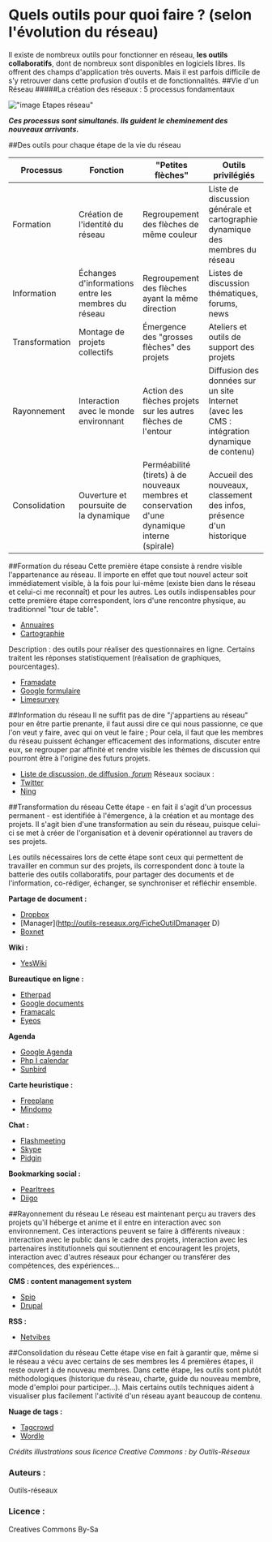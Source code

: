 # Quels outils pour quoi faire ? (selon l'évolution du réseau)
Il existe de nombreux outils pour fonctionner en réseau, **les outils collaboratifs**, dont de nombreux sont disponibles en logiciels libres. Ils offrent des champs d'application très ouverts. Mais il est parfois difficile de s'y retrouver dans cette profusion d'outils et de fonctionnalités.
##Vie d'un Réseau
#####La création des réseaux : 5 processus fondamentaux

!["image Etapes réseau"](http://ebook.coop-tic.eu/francais/files/QuelsOutilsPourQuoiFaireselonL039ev_EtapeReseau_20140114184717_20150624095059.png)

***Ces processus sont simultanés. Ils guident le cheminement des nouveaux arrivants.***

##Des outils pour chaque étape de la vie du réseau

| **Processus** | **Fonction** | **"Petites flèches"** | **Outils privilégiés** |
|---------------|--------------|-----------------------|------------------------|
| Formation | Création de l'identité du réseau | Regroupement des flèches de même couleur | Liste de discussion générale et cartographie dynamique des membres du réseau |
| Information | Échanges d'informations entre les membres du réseau | Regroupement des flèches ayant la même direction | Listes de discussion thématiques, forums, news |
| Transformation | Montage de projets collectifs | Émergence des "grosses flèches" des projets | Ateliers et outils de support des projets |
| Rayonnement | Interaction avec le monde environnant | Action des flèches projets sur les autres flèches de l'entour | Diffusion des données sur un site Internet (avec les CMS : intégration dynamique de contenu) |
| Consolidation | Ouverture et poursuite de la dynamique | Perméabilité (tirets) à de nouveaux membres et conservation d'une dynamique interne (spirale) | Accueil des nouveaux, classement des infos, présence d'un historique |

##Formation du réseau 
Cette première étape consiste à rendre visible l'appartenance au réseau. Il importe en effet que tout nouvel acteur soit immédiatement visible, à la fois pour lui-même (existe bien dans le réseau et celui-ci me reconnaît) et pour les autres.
Les outils indispensables pour cette première étape correspondent, lors d'une rencontre physique, au traditionnel "tour de table".
* [Annuaires](http://outils-reseaux.org/FicheFamilleAnnuaire)
* [Cartographie](http://outils-reseaux.org/FicheFamilleOutilsCarto)

Description : des outils pour réaliser des questionnaires en ligne. Certains traitent les réponses statistiquement (réalisation de graphiques, pourcentages).
* [Framadate](http://ebook.coop-tic.eu/francais/wakka.php?wiki=FramadatE)
* [Google formulaire](http://ebook.coop-tic.eu/francais/wakka.php?wiki=GoogleFormulaire)
* [Limesurvey](http://outils-reseaux.org/LimesurveY)

##Information du réseau 
Il ne suffit pas de dire "j'appartiens au réseau" pour en être partie prenante, il faut aussi dire ce qui nous passionne, ce que l'on veut y faire, avec qui on veut le faire ; Pour cela, il faut que les membres du réseau puissent échanger efficacement des informations, discuter entre eux, se regrouper par affinité et rendre visible les thèmes de discussion qui pourront être à l'origine des futurs projets.
* [Liste de discussion, de diffusion, *forum*](http://outils-reseaux.org/FicheFamilleOutilsListes)
Réseaux sociaux :
* [Twitter](http://ebook.coop-tic.eu/francais/wakka.php?wiki=TwitteR)
* [Ning](http://outils-reseaux.org/FicheOutilNoing)

##Transformation du réseau 
Cette étape - en fait il s'agit d'un processus permanent - est identifiée à l'émergence, à la création et au montage des projets. Il s'agit bien d'une transformation au sein du réseau, puisque celui-ci se met à créer de l'organisation et à devenir opérationnel au travers de ses projets.

Les outils nécessaires lors de cette étape sont ceux qui permettent de travailler en commun sur des projets, ils correspondent donc à toute la batterie des outils collaboratifs, pour partager des documents et de l'information, co-rédiger, échanger, se synchroniser et réfléchir ensemble.

**Partage de document :**
* [Dropbox](http://ebook.coop-tic.eu/francais/wakka.php?wiki=DropboX)
* [Manager](http://outils-reseaux.org/FicheOutilDmanager D)
* [Boxnet](http://outils-reseaux.org/FicheOutilBoxNet)

**Wiki :**
* [YesWiki](http://ebook.coop-tic.eu/francais/wakka.php?wiki=YeswikI)

**Bureautique en ligne :**
* [Etherpad](http://ebook.coop-tic.eu/francais/wakka.php?wiki=EtherpaD)
* [Google documents](http://ebook.coop-tic.eu/francais/wakka.php?wiki=GoogleDocumentsgoogleDrive)
* [Framacalc](http://framacalc.org/_start)
* [Eyeos](http://outils-reseaux.org/FicheOutilEyeOS)

**Agenda**
* [Google Agenda](http://ebook.coop-tic.eu/francais/wakka.php?wiki=GoogleAgenda)
* [Php I calendar](http://outils-reseaux.org/FicheOutilIcalendar)
* [Sunbird](http://outils-reseaux.org/FicheOutilSunbird)

**Carte heuristique :**
* [Freeplane](http://ebook.coop-tic.eu/francais/wakka.php?wiki=FreeplanE)
* [Mindomo](http://outils-reseaux.org/FicheOutilMindomo)

**Chat :**
* [Flashmeeting](http://outils-reseaux.org/FlashmeetinG)
* [Skype](http://ebook.coop-tic.eu/francais/wakka.php?wiki=SkypE)
* [Pidgin](http://outils-reseaux.org/FicheOutilPidgin)

**Bookmarking social :**
* [Pearltrees](http://ebook.coop-tic.eu/francais/wakka.php?wiki=PearltreeS)
* [Diigo](http://ebook.coop-tic.eu/francais/wakka.php?wiki=DiigO)

##Rayonnement du réseau 
Le réseau est maintenant perçu au travers des projets qu'il héberge et anime et il entre en interaction avec son environnement. 
Ces interactions peuvent se faire à différents niveaux : interaction avec le public dans le cadre des projets, interaction avec les partenaires institutionnels qui soutiennent et encouragent les projets, interaction avec d'autres réseaux pour échanger ou transférer des compétences, des expériences...

**CMS : content management system**
* [Spip](http://ebook.coop-tic.eu/francais/wakka.php?wiki=SpiP)
* [Drupal](http://outils-reseaux.org/FicheOutilDrupal)

**RSS :**
* [Netvibes](http://ebook.coop-tic.eu/francais/wakka.php?wiki=NetvibeS)

##Consolidation du réseau 
Cette étape vise en fait à garantir que, même si le réseau a vécu avec certains de ses membres les 4 premières étapes, il reste ouvert à de nouveau membres.
Dans cette étape, les outils sont plutôt méthodologiques (historique du réseau, charte, guide du nouveau membre, mode d'emploi pour participer...). 
Mais certains outils techniques aident à visualiser plus facilement l'activité d'un réseau ayant beaucoup de contenu.

**Nuage de tags :**
* [Tagcrowd](http://outils-reseaux.org/FicheOutilTagcrowd)
* [Wordle](http://outils-reseaux.org/FicheOutilWordle)


*Crédits illustrations sous licence Creative Commons : by Outils-Réseaux*

### Auteurs :
Outils-réseaux
### Licence :
Creatives Commons By-Sa
